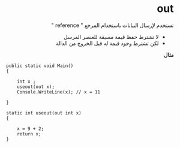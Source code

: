 <div dir="rtl">

# out

تستخدم لإرسال البيانات باستخدام المرجع " reference " 

- لا تشترط حفظ قيمة مسيقة للعنصر المرسل 
- لكن تشترط وجود قيمة له قبل الخروج من الدالة  

**مثال**

<div dir="ltr">
  
```
        public static void Main()
        {

            int x ;
            useout(out x);
            Console.WriteLine(x); // x = 11

        }

        static int useout(out int x)
        {

            x = 9 + 2;
            return x;
        }
```
